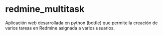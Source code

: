 # redmine_multitask
Aplicación web desarrollada en python (bottle) que permite la creación de varios tareas en Redmine asignada a varios usuarios.
